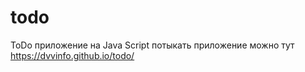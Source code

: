 # todo
ToDo приложение на Java Script
потыкать приложение можно тут https://dvvinfo.github.io/todo/
